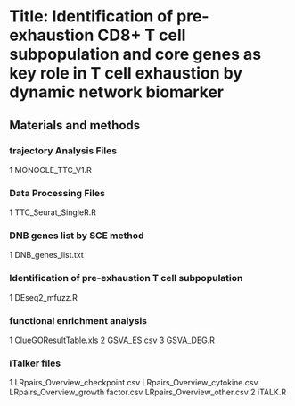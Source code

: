 # Title: Identification of pre-exhaustion CD8+ T cell subpopulation and core genes as key role in T cell exhaustion by dynamic network biomarker

## Materials and methods

### trajectory Analysis Files
1 MONOCLE_TTC_V1.R

### Data Processing Files
1 TTC_Seurat_SingleR.R

### DNB genes list by SCE method
1 DNB_genes_list.txt

### Identification of pre-exhaustion T cell subpopulation
1 DEseq2_mfuzz.R

### functional enrichment analysis
1 ClueGOResultTable.xls
2 GSVA_ES.csv
3 GSVA_DEG.R

### iTalker files
1 LRpairs_Overview_checkpoint.csv LRpairs_Overview_cytokine.csv LRpairs_Overview_growth factor.csv LRpairs_Overview_other.csv
2 iTALK.R
